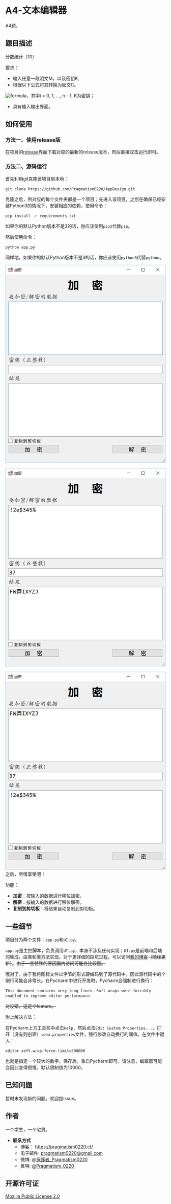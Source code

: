 # A4-文本编辑器
A4题。

## 题目描述
分数统计（10）

要求：
* 输入任意一段明文M，以及密钥K;
* 根据以下公式将其转换为密文C。

![formula](https://latex.codecogs.com/gif.latex?C_{i}=m_{i}&plus;K)，其中i = 0, 1, ..., n - 1, K为密钥；
* 具有输入输出界面。

## 如何使用
### 方法一、使用release版
在项目的[release](https://github.com/Pragmatism0220/AppDesign/releases)界面下载对应的最新的release版本，然后直接双击运行即可。

### 方法二、源码运行
首先利用git克隆该项目到本地：
```shell
git clone https://github.com/Pragmatism0220/AppDesign.git
```
克隆之后，所对应的每个文件夹都是一个项目；先进入该项目，之后在确保已经安装Python3的情况下，安装相应的依赖，使用命令：
```shell
pip install -r requirements.txt
```
如果你的默认Python版本不是3的话，你应该使用`pip3`代替`pip`。

然后使用命令：
```shell
python app.py
```
同样地，如果你的默认Python版本不是3的话，你应该使用`python3`代替`python`。

![展示图1](./A4-screenshot-1.png)

![展示图2](./A4-screenshot-2.png)

![展示图3](./A4-screenshot-3.png)
之后，尽情享受吧！

功能：
* **加密**：按输入的数据进行移位加密。
* **解密**：按输入的数据进行移位解密。
* **复制到剪切板**：将结果自动复制到剪切板。

## 一些细节
项目分为两个文件：`app.py`和`UI.py`。

`app.py`是主控脚本，负责调用`UI.py`，本身不涉及任何实现；`UI.py`是前端和后端的集成，由类和类方法实现。对于更详细的踩坑过程，可以访问[我的博客](https://pragmatism0220.cf/)~~（随缘更新）~~。~~由于一些特殊的原因国内访问可能会比较慢。~~

哦对了，由于我将图标文件以字节的形式硬编码到了源代码中，因此源代码中的个别行可能会非常长。在Pycharm中进行开发时，Pycharm会强制进行换行：
```
This document contains very long lines. Soft wraps were forcibly enabled to improve editor performance.
```
~~对没错，这是个feature。~~

附上解决方法：

在Pycharm上方工具栏中点击`Help`，然后点击`Edit Custom Properties...`，打开（没有则创建）`idea.properties`文件，强行修改自动换行的阈值。在文件中键入：
```
editor.soft.wrap.force.limit=500000
```
也就是指定一个较大的数字。保存后，重启Pycharm即可。请注意，编辑器可能会因此变得很慢。默认限制值为10000。

## 已知问题
暂时未发现新的问题。欢迎提issue。

## 作者
一个学生，一个宅男。

* **联系方式**
  * 博客： https://pragmatism0220.cf/
  * 电子邮件: pragmatism0220@gmail.com
  * 微博: [@保護者_Pragmatism0220](https://weibo.com/u/7341561133)
  * 推特: [@Pragmatism_0220](https://twitter.com/Pragmatism_0220)

## 开源许可证
[Mozilla Public License 2.0](https://github.com/Pragmatism0220/AppDesign/blob/master/LICENSE)

